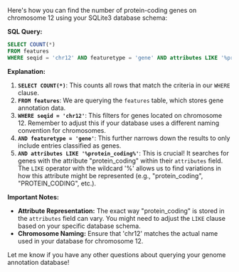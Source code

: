 Here's how you can find the number of protein-coding genes on chromosome 12 using your SQLite3 database schema:

**SQL Query:**

```sql
SELECT COUNT(*)
FROM features
WHERE seqid = 'chr12' AND featuretype = 'gene' AND attributes LIKE '%protein_coding%';
```

**Explanation:**

1. **`SELECT COUNT(*)`**: This counts all rows that match the criteria in our `WHERE` clause.
2. **`FROM features`**: We are querying the `features` table, which stores gene annotation data.
3. **`WHERE seqid = 'chr12'`**:  This filters for genes located on chromosome 12. Remember to adjust this if your database uses a different naming convention for chromosomes.
4. **`AND featuretype = 'gene'`**: This further narrows down the results to only include entries classified as genes.
5. **`AND attributes LIKE '%protein_coding%'`**:  This is crucial! It searches for genes with the attribute "protein_coding" within their `attributes` field. The `LIKE` operator with the wildcard '%' allows us to find variations in how this attribute might be represented (e.g., "protein_coding", "PROTEIN_CODING", etc.).

**Important Notes:**

* **Attribute Representation:**  The exact way "protein_coding" is stored in the `attributes` field can vary. You might need to adjust the `LIKE` clause based on your specific database schema.
* **Chromosome Naming:** Ensure that 'chr12' matches the actual name used in your database for chromosome 12.



Let me know if you have any other questions about querying your genome annotation database!